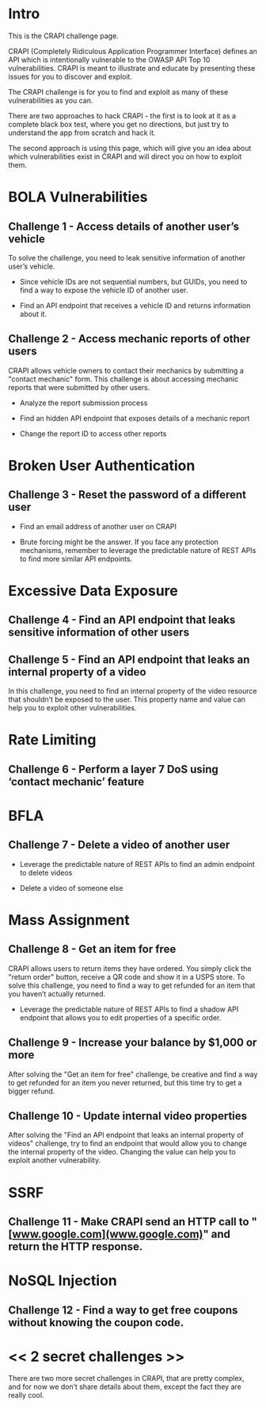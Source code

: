 # Intro

This is the CRAPI challenge page.

CRAPI (Completely Ridiculous Application Programmer Interface) defines an API which is intentionally vulnerable to the OWASP API Top 10 vulnerabilities.  CRAPI is meant to illustrate and educate by presenting these issues for you to discover and exploit.

The CRAPI challenge is for you to find and exploit as many of these vulnerabilities as you can.

There are two approaches to hack CRAPI - the first is to look at it as a complete black box test, where you get no directions, but just try to understand the app from scratch and hack it.

The second approach is using this page, which will give you an idea about which vulnerabilities exist in CRAPI and will direct you on how to exploit them. 

# BOLA Vulnerabilities

## Challenge 1 - Access details of another user’s vehicle

To solve the challenge, you need to leak sensitive information of another user’s vehicle.

* Since vehicle IDs are not sequential numbers, but GUIDs, you need to find a way to expose the vehicle ID of another user.

* Find an API endpoint that receives a vehicle ID and returns information about it.

## Challenge 2 - Access mechanic reports of other users

CRAPI allows vehicle owners to contact their mechanics by submitting a "contact mechanic" form. This challenge is about accessing mechanic reports that were submitted by other users.

* Analyze the report submission process

* Find an hidden API endpoint that exposes details of a mechanic report

* Change the report ID to access other reports

# Broken User Authentication

## Challenge 3 - Reset the password of a different user

* Find an email address of another user on CRAPI

* Brute forcing might be the answer. If you face any protection mechanisms, remember to leverage the predictable nature of REST APIs to find more similar API endpoints.

# Excessive Data Exposure

## Challenge 4 - Find an API endpoint that leaks sensitive information of other users

## Challenge 5 - Find an API endpoint that leaks an internal property of a video

In this challenge, you need to find an internal property of the video resource that shouldn’t be exposed to the user. This property name and value can help you to exploit other vulnerabilities.

# Rate Limiting

## Challenge 6 - Perform a layer 7 DoS using ‘contact mechanic’ feature

# BFLA 

## Challenge 7 - Delete a video of another user

* Leverage the predictable nature of REST APIs to find an admin endpoint to delete videos

* Delete a video of someone else

# Mass Assignment

## Challenge 8 - Get an item for free

CRAPI allows users to return items they have ordered. You simply click the "return order" button, receive a QR code and show it in a USPS store.
To solve this challenge, you need to find a way to get refunded for an item that you haven’t actually returned.

* Leverage the predictable nature of REST APIs to find a shadow API endpoint that allows you to edit properties of a specific order.

## Challenge 9 - Increase your balance by $1,000 or more

After solving the "Get an item for free" challenge, be creative and find a way to get refunded for an item you never returned, but this time try to get a bigger refund.

## Challenge 10 - Update internal video properties

After solving the "Find an API endpoint that leaks an internal property of videos" challenge, try to find an endpoint that would allow you to change the internal property of the video. Changing the value can help you to exploit another vulnerability.

# SSRF

## Challenge 11 - Make CRAPI send an HTTP call to "[www.google.com](www.google.com)" and return the HTTP response. 

# NoSQL Injection

## Challenge 12 - Find a way to get free coupons without knowing the coupon code.

# << 2 secret challenges >>

There are two more secret challenges in CRAPI, that are pretty complex, and for now we don’t share details about them, except the fact they are really cool. 

